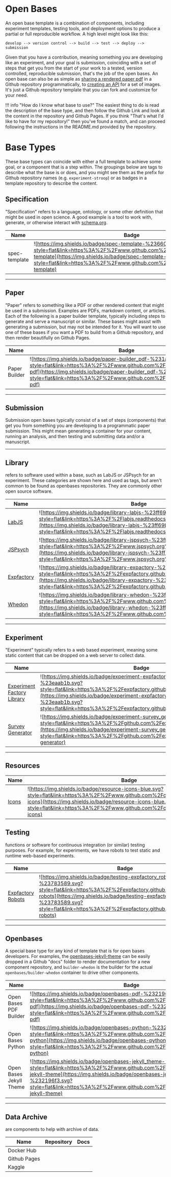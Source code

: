 # Open Bases

An open base template is a combination of components, including experiment
templates, testing tools, and deployment options to produce a partial or full 
reproducible workflow. A high level might look like this:

```
develop --> version control --> build --> test --> deploy --> submission
```

Given that you have a contribution, meaning something you are developing like
an experiment, and your goal is submission, coinciding with a set of
steps that get you from the start of your work to a tested, version controlled,
reproducible submission, that's the job of the open bases. An open base can also
be as simple as [sharing a rendered paper pdf](https://www.github.com/openbases/builder-pdf) 
in a Github repository programmatically, to 
[creating an API](https://openbases.github.io/openbases-icons/preview) for a set of images.
It's just a Github repository template that you can fork and customize for your need.

!!! info "How do I know what base to use?"
    The easiest thing to do is read the description of the base type, and then
    follow the Github Link and look at the content in the repository and Github
    Pages. If you think "That's what I'd like to have for my repository!" then
    you've found a match, and can proceed following the instructions in the 
    README.md provided by the repository.


# Base Types

These base types can coincide with either a full template to achieve some goal, or a
component that is a step within. The groupings below are tags to describe what the base is or does,
and you might see them as the prefix for Github repository names (e.g. `experiment-stroop`)
or as badges in a template repository to describe the content.


## Specification

"Specification" refers to a language, ontology, or some other definition that might
be used in open science. A good example is a tool to work with, generate, or otherwise
interact with [schema.org](https://www.schema.org).

| Name  | Badge | Repository | Description | Preview |
| ----- | ----- |------|---------------|-------|
| spec-template | ![https://img.shields.io/badge/spec-template-%23660000.svg?style=flat&link=https%3A%2F%2Fwww.github.com%2Fopenschemas%2Fspec-template](https://img.shields.io/badge/spec-template-%23660000.svg?style=flat&link=https%3A%2F%2Fwww.github.com%2Fopenschemas%2Fspec-template) | [openschemas/spec-template](https://www.github.com/openschemas/spec-template) | easily generate schema.org specification | [spec-container](https://www.github.com/openschemas/spec-container) |

<hr>


## Paper

"Paper" refers to something like a PDF or other rendered content that might be 
used in a submission. Examples are PDFs, markdown content, or articles.
Each of the following is a paper builder template, typically including steps to
generate and serve a manuscript or similar. These bases might assist with
generating a submission, but may not be intended for it. You will want to use one
of these bases if you want a PDF to build from a Github repository, and then render
beautifully on Github Pages.


| Name  | Badge | Repository | Description | Preview |
| ----- | ----- |------|---------------|-------|
| Paper Builder | ![https://img.shields.io/badge/paper-builder_pdf-%231ab170.svg?style=flat&link=https%3A%2F%2Fwww.github.com%2Fopenbases%2Fbuilder-pdf](https://img.shields.io/badge/paper-builder_pdf-%231ab170.svg?style=flat&link=https%3A%2F%2Fwww.github.com%2Fopenbases%2Fbuilder-pdf) | [openbases/builder-pdf](https://www.github.com/openbases/builder-pdf) | Generate PDF from markdown | [gh-pages](https://openbases.github.io/builder-pdf) |


<hr>


## Submission

Submission open bases typically consist of a set of steps (components) that get you from something you are developing to a programmatic paper submission. This might mean generating a container for your content, running an analysis, and then testing and submitting data and/or a manuscript.


<hr>


## Library

refers to software used within a base, such as LabJS or JSPsych for an experiment. These categories are shown here and used as tags, but aren't common to be found as openbases repositories. They are commonly other open source software.

| Name  | Badge | Repository | Description |
| ----- | ------|------------|--------------|
| [LabJS](https://labjs.readthedocs.io) |  ![https://img.shields.io/badge/library-labjs-%23ff69b4.svg?style=flat&link=https%3A%2F%2Flabjs.readthedocs.io](https://img.shields.io/badge/library-labjs-%23ff69b4.svg?style=flat&link=https%3A%2F%2Flabjs.readthedocs.io) | [FelixHenninger/lab.js](https://github.com/FelixHenninger/lab.js)  | generate experiments |
| [JSPsych](https://www.jspsych.org/) | ![https://img.shields.io/badge/library-jspsych-%23ff69b4.svg?style=flat&link=https%3A%2F%2Fwww.jspsych.org%2F](https://img.shields.io/badge/library-jspsych-%23ff69b4.svg?style=flat&link=https%3A%2F%2Fwww.jspsych.org%2F) |[jspsych/jsPsych](https://github.com/jspsych/jsPsych)  |  generate experiments |
| [Expfactory](https://expfactory.github.io/) | ![https://img.shields.io/badge/library-expactory-%23ff69b4.svg?style=flat&link=https%3A%2F%2Fexpfactory.github.io%2F](https://img.shields.io/badge/library-expactory-%23ff69b4.svg?style=flat&link=https%3A%2F%2Fexpfactory.github.io%2F) |[expfactory/expfactory](https://github.com/expfactory/expfactory)  | deploy experiments |
| [Whedon](https://www.github.com/openjournals/whedon) | ![https://img.shields.io/badge/library-whedon-%23ff69b4.svg?style=flat&link=https%3A%2F%2Fwww.github.com%2Fopenjournals%2Fwhedon](https://img.shields.io/badge/library-whedon-%23ff69b4.svg?style=flat&link=https%3A%2F%2Fwww.github.com%2Fopenjournals%2Fwhedon) | [openjournals/whedon](https://github.com/openjournals/whedon)  | software publication |


<hr>


## Experiment
"Experiment" typically refers to a web based experiment, meaning some static content that can be dropped on a web server to collect data.

| Name  | Badge | Repository |
| ----- | ------|------------|
| [Experiment Factory Library](https://expfactory.github.io/generate) | ![https://img.shields.io/badge/experiment-expfactory_experiments-%23eaab1b.svg?style=flat&link=https%3A%2F%2Fexpfactory.github.io%2Fexperiments](https://img.shields.io/badge/experiment-expfactory_experiments-%23eaab1b.svg?style=flat&link=https%3A%2F%2Fexpfactory.github.io%2Fexperiments) | [expfactory/experiments](https://expfactory.github.io/experiments)|
| [Survey Generator](https://expfactory.github.io/integration-surveys) | ![https://img.shields.io/badge/experiment-survey_generator-%23eaab1b.svg?style=flat&link=https%3A%2F%2Fgithub.com%2Fexpfactory%2Fsurvey_generator](https://img.shields.io/badge/experiment-survey_generator-%23eaab1b.svg?style=flat&link=https%3A%2F%2Fgithub.com%2Fexpfactory%2Fsurvey-generator)| [expfactory/survey-generator](https://github.com/expfactory/survey-generator) |

<hr>

## Resources

| Name  | Badge | Repository | Description |
| ----- |-------| -----------|-------------|
| [Icons](https://openbases.github.io/openbases-icons/preview) | ![https://img.shields.io/badge/resource-icons-blue.svg?style=flat&link=https%3A%2F%2Fwww.github.com%2Fopenbases%2Fopenbases-icons](https://img.shields.io/badge/resource-icons-blue.svg?style=flat&link=https%3A%2F%2Fwww.github.com%2Fopenbases%2Fopenbases-icons) | [openbases/openbases-icons](https://www.github.com/openbases/openbases-icons) | static image API |


## Testing
functions or software for continuous integration (or similar) testing purposes. For example, for experiments, we have robots to test static and runtime web-based experiments.

| Name  | Badge | Repository | Description |
| ----- |-------| -----------|-------------|
| [Expfactory Robots](https://expfactory.github.io/integration-robots) | ![https://img.shields.io/badge/testing-expfactory_robots-%23783589.svg?style=flat&link=https%3A%2F%2Fexpfactory.github.io%2Fintegration-robots](https://img.shields.io/badge/testing-expfactory_robots-%23783589.svg?style=flat&link=https%3A%2F%2Fexpfactory.github.io%2Fintegration-robots) | [expfactory/expfactory-robots](https://github.com/expfactory/expfactory-robots) | Automated web browser |


<hr>

## Openbases

A special base type for any kind of template that is for open bases developers. For examples, the [openbases-jekyll-theme](https://www.github.com/openbases/openbases-jekyll-theme) can be easily dropped in a Github "docs" folder to render documentation for a new component repository, and `builder-whedon` is the builder for the actual `openbases/builder-whedon` container to drive other components.

| Name  | Badge | Repository | Description |
| ----- | ------|-----|-------------|
| Open Bases PDF Builder | ![https://img.shields.io/badge/openbases-pdf-%232196f3.svg?style=flat&link=https%3A%2F%2Fwww.github.com%2Fopenbases%2Fopenbases-pdf](https://img.shields.io/badge/openbases-pdf-%232196f3.svg?style=flat&link=https%3A%2F%2Fwww.github.com%2Fopenbases%2Fopenbases-pdf) | [openbases/openbases-pdf](https://www.github.com/openbases/openbases-pdf) | PDF Builder Base | [docs](https://www.github.com/openbases/openbases-pdf) |
| Open Bases Python | ![https://img.shields.io/badge/openbases-python-%232196f3.svg?style=flat&link=https%3A%2F%2Fwww.github.com%2Fopenbases%2Fopenbases-python](https://img.shields.io/badge/openbases-python-%232196f3.svg?style=flat&link=https%3A%2F%2Fwww.github.com%2Fopenbases%2Fopenbases-python) | [openbases/openbases-python](https://www.github.com/openbases/openbases-python) | Python API for Open Bases | [docs](https://www.github.com/openbases/openbases-python) |
| Open Bases Jekyll Theme | ![https://img.shields.io/badge/openbases-jekyll_theme-%232196f3.svg?style=flat&link=https%3A%2F%2Fwww.github.com%2Fopenbases%2Fopenbases-jekyll-theme](https://img.shields.io/badge/openbases-jekyll_theme-%232196f3.svg?style=flat&link=https%3A%2F%2Fwww.github.com%2Fopenbases%2Fopenbases-jekyll-theme) | [openbases/openbases-jekyll-theme](https://github.com/openbases/openbases-jekyll-theme) | "docs" folder for Github Pages |


<hr>


## Data Archive
are components to help with archive of data.

| Name  | Repository | Docs |
| ----- | -----------|---------------|
| Docker Hub ||  |
| Github Pages |  |  |
| Kaggle |  |  |
